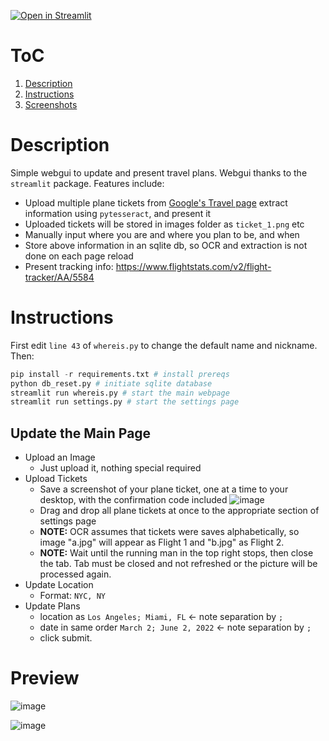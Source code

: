 [![Open in Streamlit](https://static.streamlit.io/badges/streamlit_badge_black_white.svg)](https://share.streamlit.io/pomkos/whereis/main/whereis.py)

# ToC
1. [Description](#description)
2. [Instructions](#instructions)
3. [Screenshots](#preview)

# Description
Simple webgui to update and present travel plans. Webgui thanks to the `streamlit` package. Features include:

* Upload multiple plane tickets from [Google's Travel page](https://www.google.com/travel/?dest_src=ut&tcfs=UgJgAQ&ved=2ahUKEwjN37LalbvvAhXawJ0KHTVmBoYQyJABegQIABAR&ictx=2) extract information using `pytesseract`, and present it
* Uploaded tickets will be stored in images folder as `ticket_1.png` etc
* Manually input where you are and where you plan to be, and when
* Store above information in an sqlite db, so OCR and extraction is not done on each page reload
* Present tracking info: https://www.flightstats.com/v2/flight-tracker/AA/5584

# Instructions

First edit `line 43` of `whereis.py` to change the default name and nickname. Then:

```python
pip install -r requirements.txt # install prereqs
python db_reset.py # initiate sqlite database
streamlit run whereis.py # start the main webpage
streamlit run settings.py # start the settings page
```

## Update the Main Page

* Upload an Image
  * Just upload it, nothing special required
* Upload Tickets
  * Save a screenshot of your plane ticket, one at a time to your desktop, with the confirmation code included
    ![image](https://user-images.githubusercontent.com/8731022/111717359-46a4a300-882e-11eb-8a9e-6f7af17ff40d.png)
  * Drag and drop all plane tickets at once to the appropriate section of settings page
  * __NOTE:__ OCR assumes that tickets were saves alphabetically, so image "a.jpg" will appear as Flight 1 and "b.jpg" as Flight 2.
  * __NOTE:__ Wait until the running man in the top right stops, then close the tab. Tab must be closed and not refreshed or the picture will be processed again.
* Update Location
  * Format: `NYC, NY`
* Update Plans
  * location as `Los Angeles; Miami, FL` <- note separation by `;`
  * date in same order `March 2; June 2, 2022` <- note separation by `;`
  * click submit.

# Preview

![image](https://user-images.githubusercontent.com/8731022/111718467-57561880-8830-11eb-8c68-b9f3adc73bb6.png)

![image](https://user-images.githubusercontent.com/8731022/111717149-dd249480-882d-11eb-90e5-3bc66c51663e.png)
